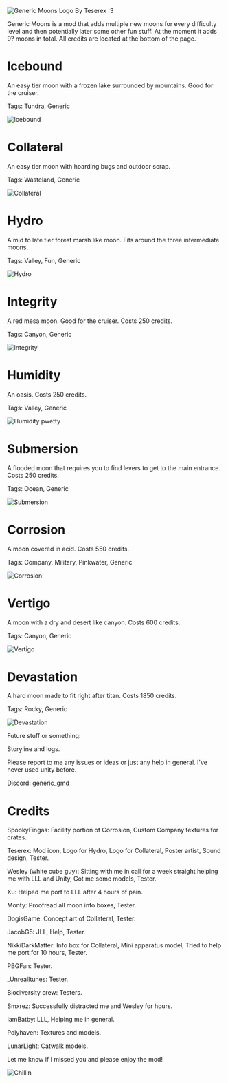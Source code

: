 ![Generic Moons Logo By Teserex :3](https://i.ibb.co/x27Y8MW/genmoons-banner.png)

Generic Moons is a mod that adds multiple new moons for every difficulty level and then potentially later some other fun stuff. At the moment it adds 9? moons in total. All credits are located at the bottom of the page.

# Icebound

An easy tier moon with a frozen lake surrounded by mountains. Good for the cruiser.

Tags: Tundra, Generic

![Icebound](https://i.ibb.co/bL3jsXy/20240621160409-1.jpg)

# Collateral

An easy tier moon with hoarding bugs and outdoor scrap.

Tags: Wasteland, Generic

![Collateral](https://i.ibb.co/JddhSWJ/20240621160230-1.jpg)

# Hydro

A mid to late tier forest marsh like moon. Fits around the three intermediate moons.

Tags: Valley, Fun, Generic

![Hydro](https://i.ibb.co/Fq8hVvR/20240621161754-1.jpg)

# Integrity

A red mesa moon. Good for the cruiser. Costs 250 credits.

Tags: Canyon, Generic

![Integrity](https://i.ibb.co/PGGY3DY/integ.png)

# Humidity

An oasis. Costs 250 credits.

Tags: Valley, Generic

![Humidity pwetty](https://i.ibb.co/F4WnKQZ/humid2.png)

# Submersion

A flooded moon that requires you to find levers to get to the main entrance. Costs 250 credits.

Tags: Ocean, Generic

![Submersion](https://i.ibb.co/k8fmGqC/20240621162028-1.jpg)

# Corrosion

A moon covered in acid. Costs 550 credits.

Tags: Company, Military, Pinkwater, Generic

![Corrosion](https://i.ibb.co/PZRGXtY/20240621162228-1.jpg)

# Vertigo

A moon with a dry and desert like canyon. Costs 600 credits.

Tags: Canyon, Generic

![Vertigo](https://i.ibb.co/chB6Jxs/20240621162728-1.jpg)

# Devastation

A hard moon made to fit right after titan. Costs 1850 credits.

Tags: Rocky, Generic

![Devastation](https://i.ibb.co/48FTyvN/20240621163018-1.jpg)

Future stuff or something:

Storyline and logs.

Please report to me any issues or ideas or just any help in general. I've never used unity before. 

Discord: generic_gmd

# Credits

SpookyFingas: Facility portion of Corrosion, Custom Company textures for crates.

Teserex: Mod icon, Logo for Hydro, Logo for Collateral, Poster artist, Sound design, Tester.

Wesley (white cube guy): Sitting with me in call for a week straight helping me with LLL and Unity, Got me some models, Tester.

Xu: Helped me port to LLL after 4 hours of pain.

Monty: Proofread all moon info boxes, Tester.

DogisGame: Concept art of Collateral, Tester.

JacobG5: JLL, Help, Tester.

NikkiDarkMatter: Info box for Collateral, Mini apparatus model, Tried to help me port for 10 hours, Tester.

PBGFan: Tester.

_Unrealltunes: Tester.

Biodiversity crew: Testers.

Smxrez: Successfully distracted me and Wesley for hours.

IamBatby: LLL, Helping me in general.

Polyhaven: Textures and models.

LunarLight: Catwalk models.

Let me know if I missed you and please enjoy the mod!

![Chillin](https://i.ibb.co/FzWvhWt/XB4ZTV7.png)